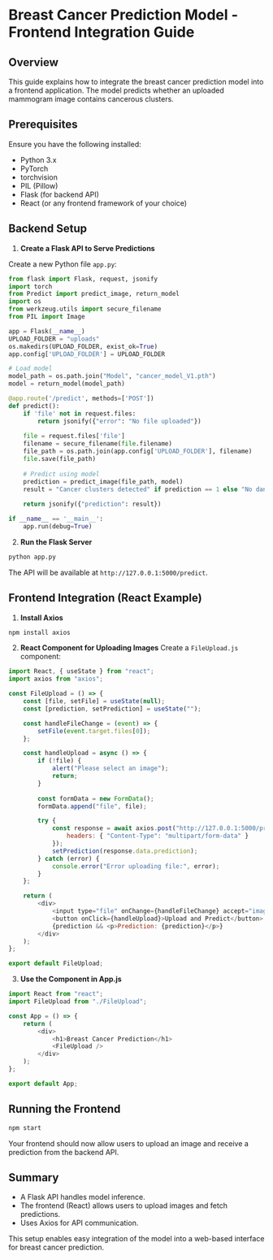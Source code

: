 # Breast Cancer Prediction Model - Frontend Integration Guide

## Overview
This guide explains how to integrate the breast cancer prediction model into a frontend application. The model predicts whether an uploaded mammogram image contains cancerous clusters.

## Prerequisites
Ensure you have the following installed:
- Python 3.x
- PyTorch
- torchvision
- PIL (Pillow)
- Flask (for backend API)
- React (or any frontend framework of your choice)

## Backend Setup
1. **Create a Flask API to Serve Predictions**

Create a new Python file `app.py`:

```python
from flask import Flask, request, jsonify
import torch
from Predict import predict_image, return_model
import os
from werkzeug.utils import secure_filename
from PIL import Image

app = Flask(__name__)
UPLOAD_FOLDER = "uploads"
os.makedirs(UPLOAD_FOLDER, exist_ok=True)
app.config['UPLOAD_FOLDER'] = UPLOAD_FOLDER

# Load model
model_path = os.path.join("Model", "cancer_model_V1.pth")
model = return_model(model_path)

@app.route('/predict', methods=['POST'])
def predict():
    if 'file' not in request.files:
        return jsonify({"error": "No file uploaded"})
    
    file = request.files['file']
    filename = secure_filename(file.filename)
    file_path = os.path.join(app.config['UPLOAD_FOLDER'], filename)
    file.save(file_path)
    
    # Predict using model
    prediction = predict_image(file_path, model)
    result = "Cancer clusters detected" if prediction == 1 else "No dangerous clusters found"
    
    return jsonify({"prediction": result})

if __name__ == '__main__':
    app.run(debug=True)
```

2. **Run the Flask Server**
```sh
python app.py
```

The API will be available at `http://127.0.0.1:5000/predict`.

## Frontend Integration (React Example)
1. **Install Axios**
```sh
npm install axios
```

2. **React Component for Uploading Images**
Create a `FileUpload.js` component:

```javascript
import React, { useState } from "react";
import axios from "axios";

const FileUpload = () => {
    const [file, setFile] = useState(null);
    const [prediction, setPrediction] = useState("");

    const handleFileChange = (event) => {
        setFile(event.target.files[0]);
    };

    const handleUpload = async () => {
        if (!file) {
            alert("Please select an image");
            return;
        }
        
        const formData = new FormData();
        formData.append("file", file);

        try {
            const response = await axios.post("http://127.0.0.1:5000/predict", formData, {
                headers: { "Content-Type": "multipart/form-data" }
            });
            setPrediction(response.data.prediction);
        } catch (error) {
            console.error("Error uploading file:", error);
        }
    };

    return (
        <div>
            <input type="file" onChange={handleFileChange} accept="image/*" />
            <button onClick={handleUpload}>Upload and Predict</button>
            {prediction && <p>Prediction: {prediction}</p>}
        </div>
    );
};

export default FileUpload;
```

3. **Use the Component in App.js**
```javascript
import React from "react";
import FileUpload from "./FileUpload";

const App = () => {
    return (
        <div>
            <h1>Breast Cancer Prediction</h1>
            <FileUpload />
        </div>
    );
};

export default App;
```

## Running the Frontend
```sh
npm start
```

Your frontend should now allow users to upload an image and receive a prediction from the backend API.

## Summary
- A Flask API handles model inference.
- The frontend (React) allows users to upload images and fetch predictions.
- Uses Axios for API communication.

This setup enables easy integration of the model into a web-based interface for breast cancer prediction.

